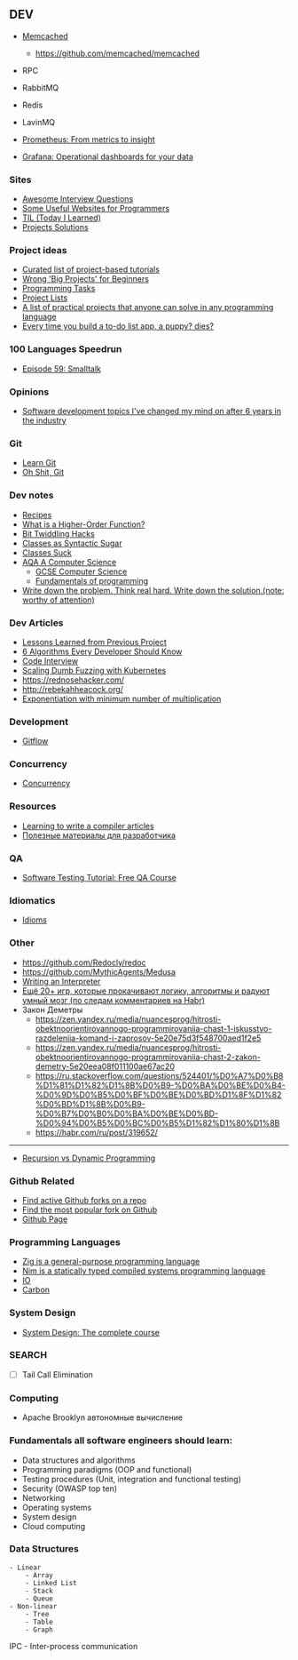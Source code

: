 ## DEV


- [Memcached](https://memcached.org)
    - https://github.com/memcached/memcached
- RPC
- RabbitMQ
- Redis
- LavinMQ

- [Prometheus: From metrics to insight](https://prometheus.io/)
- [Grafana: Operational dashboards for your data](https://grafana.com/)



### Sites
- [Awesome Interview Questions](https://github.com/DopplerHQ/awesome-interview-questions)
- [Some Useful Websites for Programmers](https://github.com/sdmg15/Best-websites-a-programmer-should-visit)
- [TIL (Today I Learned)](https://til.hashrocket.com/)
- [Projects Solutions](https://github.com/karan/Projects-Solutions)


### Project ideas
- [Curated list of project-based tutorials](https://github.com/practical-tutorials/project-based-learning)
- [Wrong 'Big Projects' for Beginners](https://rodiongork.tumblr.com/post/108155476418/wrong-big-projects-for-beginners)
- [Programming Tasks](https://rosettacode.org/wiki/Category:Programming_Tasks)
- [Project Lists](https://www.dreamincode.net/forums/topic/78802-martyr2s-mega-project-ideas-list/?__cf_chl_f_tk=YiP_UbR0s4FHMJL4lTEr74Oj2f0AGI.FYJBclF5PlcQ-1642402269-0-gaNycGzNCiU)
- [A list of practical projects that anyone can solve in any programming language](https://github.com/karan/Projects)
- [Every time you build a to-do list app, a puppy? dies?](https://www.freecodecamp.org/news/every-time-you-build-a-to-do-list-app-a-puppy-dies-505b54637a5d/?gi=c786640fbd11)


### 100 Languages Speedrun
- [Episode 59: Smalltalk](https://dev.to/taw/100-languages-speedrun-episode-59-smalltalk-ang?signin=true)


### Opinions
- [Software development topics I've changed my mind on after 6 years in the industry](https://chriskiehl.com/article/thoughts-after-6-years)


### Git
- [Learn Git](https://learngitbranching.js.org/)
- [Oh Shit, Git](https://ohshitgit.com/)


### Dev notes
- [Recipes](https://code.activestate.com/recipes/)
- [What is a Higher-Order Function?]( https://typeofnan.dev/what-is-a-higher-order-function/)
- [Bit Twiddling Hacks](http://www-graphics.stanford.edu/~seander/bithacks.html#ParityParallel)
- [Classes as Syntactic Sugar](https://loup-vaillant.fr/articles/classes-as-syntactic-sugar)
- [Classes Suck](https://loup-vaillant.fr/articles/classes-suck)
- [AQA A Computer Science](https://bournetocode.com/projects/AQA_A_Theory/index.html)
    - [GCSE Computer Science](https://bournetocode.com/projects/GCSE_Computing_Fundamentals/index.html)
    - [Fundamentals of programming](https://bournetocode.com/projects/AQA_A_Theory/pages/OOP.html)
- [Write down the problem. Think real hard. Write down the solution.(note: worthy of attention)](https://marquis08.github.io/)


### Dev Articles
- [Lessons Learned from Previous Project](https://blog.frankel.ch/lessons-learned-previous-projects/)
- [6 Algorithms Every Developer Should Know](https://medium.com/dare-to-be-better/6-algorithms-every-developer-should-know-f78b609c7e7c)
- [Code Interview](https://www.freecodecamp.org/learn/coding-interview-prep)
- [Scaling Dumb Fuzzing with Kubernetes](https://archcloudlabs.com/projects/dumb_fuzzing)
- https://rednosehacker.com/
- http://rebekahheacock.org/
- [Exponentiation with minimum number of multiplication](https://scribe.rip/swlh/exponentiation-with-minimum-number-of-multiplication-122f50fcff49)

### Development
- [Gitflow](https://www.atlassian.com/git/tutorials/comparing-workflows/gitflow-workflow)

### Concurrency
- [Concurrency](https://web.mit.edu/6.005/www/fa14/classes/17-concurrency/)


### Resources
- [Learning to write a compiler articles](https://stackoverflow.com/questions/1669/learning-to-write-a-compiler)
- [Полезные материалы для разработчика](https://habr.com/ru/company/JetBrains-education/blog/547768/)


### QA
- [Software Testing Tutorial: Free QA Course](https://www.guru99.com/software-testing.html)


### Idiomatics
- [Idioms](https://www.programming-idioms.org)


### Other
- https://github.com/Redocly/redoc
- https://github.com/MythicAgents/Medusa
- [Writing an Interpreter](https://www.toptal.com/scala/writing-an-interpreter)
- [Ещё 20+ игр, которые прокачивают логику, алгоритмы и радуют умный мозг (по следам комментариев на Habr)](https://habr.com/ru/company/timeweb/blog/645593)
- Закон Деметры
    - https://zen.yandex.ru/media/nuancesprog/hitrosti-obektnoorientirovannogo-programmirovaniia-chast-1-iskusstvo-razdeleniia-komand-i-zaprosov-5e20e75d3f548700aed1f2e5
    - https://zen.yandex.ru/media/nuancesprog/hitrosti-obektnoorientirovannogo-programmirovaniia-chast-2-zakon-demetry-5e20eea08f011100ae67ac20
    - https://ru.stackoverflow.com/questions/524401/%D0%A7%D0%B8%D1%81%D1%82%D1%8B%D0%B9-%D0%BA%D0%BE%D0%B4-%D0%9D%D0%B5%D0%BF%D0%BE%D0%BD%D1%8F%D1%82%D0%BD%D1%8B%D0%B9-%D0%B7%D0%B0%D0%BA%D0%BE%D0%BD-%D0%94%D0%B5%D0%BC%D0%B5%D1%82%D1%80%D1%8B
    - https://habr.com/ru/post/319652/


------------------------------------------------------------------
- [Recursion vs Dynamic Programming](https://towardsdatascience.com/dynamic-programming-i-python-8b20387870f5)


### Github Related
- [Find active Github forks on a repo](https://github.com/techgaun/active-forks)
- [Find the most popular fork on Github](https://github.com/AndreMiras/gitpop2)
- [Github Page](https://ansohxxn.github.io/blog/category/#1%EF%B8%8F%E2%83%A3-%ED%8F%AC%EC%8A%A4%ED%8C%85%EC%8B%9C-%EC%B9%B4%ED%85%8C%EA%B3%A0%EB%A6%AC-%EB%93%B1%EB%A1%9D)


### Programming Languages
- [Zig is a general-purpose programming language](https://ziglang.org)
- [Nim is a statically typed compiled systems programming language](https://nim-lang.org)
- [IO](https://iolanguage.org)
- [Carbon](https://github.com/carbon-language/carbon-lang)



### System Design
- [System Design: The complete course](https://dev.to/karanpratapsingh/system-design-the-complete-course-10fo)


### SEARCH
- [ ] Tail Call Elimination


### Computing
- Apache Brooklyn автономные вычисление


### Fundamentals all software engineers should learn:
- Data structures and algorithms
- Programming paradigms (OOP and functional)
- Testing procedures (Unit, integration and functional testing)
- Security (OWASP top ten)
- Networking
- Operating systems
- System design
- Cloud computing


### Data Structures
```
- Linear
    - Array
    - Linked List
    - Stack
    - Queue
- Non-linear
    - Tree
    - Table
    - Graph
```

IPC - Inter-process communication
